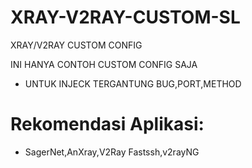 # XRAY-V2RAY-CUSTOM-SL
XRAY/V2RAY CUSTOM CONFIG


INI HANYA CONTOH CUSTOM CONFIG SAJA
* UNTUK INJECK TERGANTUNG BUG,PORT,METHOD

# Rekomendasi Aplikasi:
* SagerNet,AnXray,V2Ray Fastssh,v2rayNG
